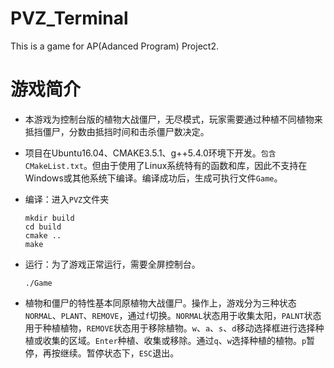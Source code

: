 # PVZ_Terminal
This is a game for AP(Adanced Program) Project2.

# 游戏简介

- 本游戏为控制台版的植物大战僵尸，无尽模式，玩家需要通过种植不同植物来抵挡僵尸，分数由抵挡时间和击杀僵尸数决定。

- 项目在Ubuntu16.04、CMAKE3.5.1、g++5.4.0环境下开发。`包含CMakeList.txt`。但由于使用了Linux系统特有的函数和库，因此不支持在Windows或其他系统下编译。编译成功后，生成可执行文件`Game`。

- 编译：进入`PVZ`文件夹

  ```
  mkdir build
  cd build
  cmake ..
  make
  ```

- 运行：为了游戏正常运行，需要全屏控制台。

  ```
  ./Game
  ```
- 植物和僵尸的特性基本同原植物大战僵尸。操作上，游戏分为三种状态`NORMAL`、`PLANT`、`REMOVE`，通过`f`切换。`NORMAL`状态用于收集太阳，`PALNT`状态用于种植植物，`REMOVE`状态用于移除植物。`w`、`a`、`s`、`d`移动选择框进行选择种植或收集的区域。`Enter`种植、收集或移除。通过`q`、`w`选择种植的植物。`p`暂停，再按继续。暂停状态下，`ESC`退出。

